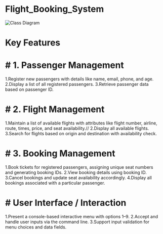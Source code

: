 # Flight_Booking_System
![Class Diagram](https://github.com/user-attachments/assets/e6c62289-1055-4ebd-934c-8b8b2b9f773b)
# Key Features
# # 1. Passenger Management
1.Register new passengers with details like name, email, phone, and age.
2.Display a list of all registered passengers.
3.Retrieve passenger data based on passenger ID.
# # 2. Flight Management
1.Maintain a list of available flights with attributes like flight number, airline, route, times, price, and seat availability.//
2.Display all available flights.
3.Search for flights based on origin and destination with availability check.
# # 3. Booking Management
1.Book tickets for registered passengers, assigning unique seat numbers and generating booking IDs.
2.View booking details using booking ID.
3.Cancel bookings and update seat availability accordingly.
4.Display all bookings associated with a particular passenger.
# # User Interface / Interaction
1.Present a console-based interactive menu with options 1–9.
2.Accept and handle user inputs via the command line.
3.Support input validation for menu choices and data fields.
